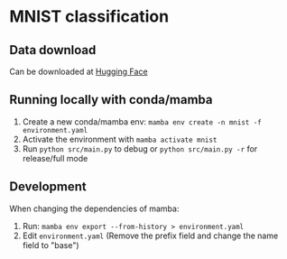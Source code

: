 # MNIST classification

## Data download

Can be downloaded at [Hugging Face](https://huggingface.co/datasets/ylecun/mnist)

## Running locally with conda/mamba

1. Create a new conda/mamba env: `mamba env create -n mnist -f environment.yaml`
1. Activate the environment with `mamba activate mnist`
1. Run `python src/main.py` to debug or `python src/main.py -r` for release/full mode

## Development

When changing the dependencies of mamba:

1. Run: `mamba env export --from-history > environment.yaml`
1. Edit `environment.yaml` (Remove the prefix field and change the name field to "base")
